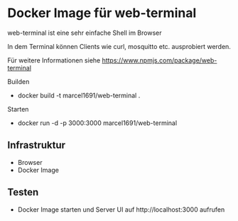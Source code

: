 Docker Image für web-terminal
=============================

web-terminal ist eine sehr einfache Shell im Browser 

In dem Terminal können Clients wie curl, mosquitto etc. ausprobiert werden.

Für weitere Informationen siehe https://www.npmjs.com/package/web-terminal

Builden
* docker build -t marcel1691/web-terminal .

Starten
* docker run -d -p 3000:3000 marcel1691/web-terminal

Infrastruktur
-------------
* Browser
* Docker Image

Testen
------
* Docker Image starten und Server UI auf http://localhost:3000 aufrufen
 


 
